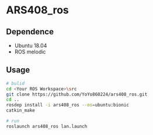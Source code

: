 # ARS408_ros

## Dependence
* Ubuntu 18.04
* ROS melodic

## Usage
```bash
# bulid
cd <Your ROS Workspace>\src
git clone https://github.com/YoYo860224/ars408_ros.git
cd ..
rosdep install -i ars408_ros --os=ubuntu:bionic
catkin_make

# run
roslaunch ars408_ros lan.launch
```